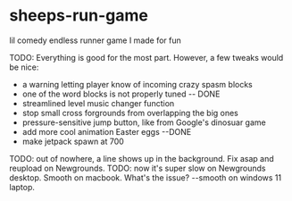 # sheeps-run-game
lil comedy endless runner game I made for fun

TODO:
Everything is good for the most part. However, a few tweaks would be nice:
* a warning letting player know of incoming crazy spasm blocks
* one of the word blocks is not properly tuned -- DONE
* streamlined level music changer function
* stop small cross forgrounds from overlapping the big ones
* pressure-sensitive jump button, like from Google's dinosuar game
* add more cool animation Easter eggs --DONE
* make jetpack spawn at 700

TODO: out of nowhere, a line shows up in the background. Fix asap and reupload on Newgrounds. 
TODO: now it's super slow on Newgrounds desktop. Smooth on macbook. What's the issue?
--smooth on windows 11 laptop.
